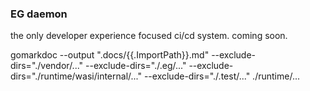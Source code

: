 ### EG daemon

the only developer experience focused ci/cd system. coming soon.

gomarkdoc --output ".docs/{{.ImportPath}}.md" --exclude-dirs="./vendor/..." --exclude-dirs="./.eg/..." --exclude-dirs="./runtime/wasi/internal/..." --exclude-dirs="./.test/..." ./runtime/...
